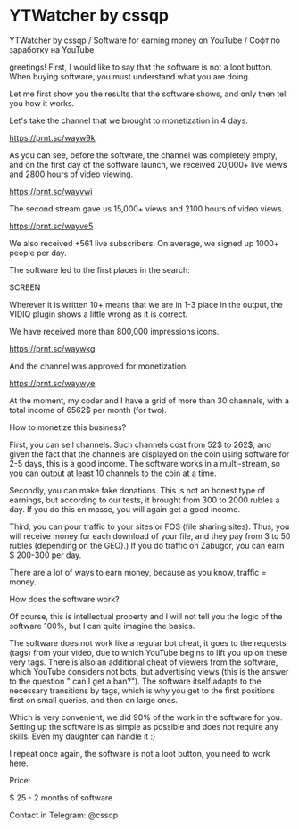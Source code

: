 # YTWatcher by cssqp 
YTWatcher by cssqp / Software for earning money on YouTube / Софт по заработку на YouTube

greetings!
First, I would like to say that the software is not a loot button.
When buying software, you must understand what you are doing.

Let me first show you the results that the software shows, and only then tell you how it works.

Let's take the channel that we brought to monetization in 4 days.

https://prnt.sc/wayw9k

As you can see, before the software, the channel was completely empty, and on the first day of the software launch, we received 20,000+ live views and 2800 hours of video viewing.

https://prnt.sc/wayvwi


The second stream gave us 15,000+ views and 2100 hours of video views.

https://prnt.sc/wayve5

We also received +561 live subscribers.
On average, we signed up 1000+ people per day.

The software led to the first places in the search:

SCREEN

Wherever it is written 10+ means that we are in 1-3 place in the output, the VIDIQ plugin shows a little wrong as it is correct.

We have received more than 800,000 impressions icons.

https://prnt.sc/waywkg

And the channel was approved for monetization:

https://prnt.sc/waywye


At the moment, my coder and I have a grid of more than 30 channels, with a total income of 6562$ per month (for two).

How to monetize this business?

First, you can sell channels.
Such channels cost from 52$ to 262$, and given the fact that the channels are displayed on the coin using software for 2-5 days, this is a good income.
The software works in a multi-stream, so you can output at least 10 channels to the coin at a time.

Secondly, you can make fake donations.
This is not an honest type of earnings, but according to our tests, it brought from 300 to 2000 rubles a day.
If you do this en masse, you will again get a good income.

Third, you can pour traffic to your sites or FOS (file sharing sites).
Thus, you will receive money for each download of your file, and they pay from 3 to 50 rubles (depending on the GEO).)
If you do traffic on Zabugor, you can earn $ 200-300 per day.


There are a lot of ways to earn money, because as you know, traffic = money.


How does the software work?

Of course, this is intellectual property and I will not tell you the logic of the software 100%, but I can quite imagine the basics.

The software does not work like a regular bot cheat, it goes to the requests (tags) from your video, due to which YouTube begins to lift you up on these very tags.
There is also an additional cheat of viewers from the software, which YouTube considers not bots, but advertising views (this is the answer to the question " can I get a ban?").
The software itself adapts to the necessary transitions by tags, which is why you get to the first positions first on small queries, and then on large ones.


Which is very convenient, we did 90% of the work in the software for you.
Setting up the software is as simple as possible and does not require any skills.
Even my daughter can handle it :)

I repeat once again, the software is not a loot button, you need to work here.

Price:

$ 25 - 2 months of software

Contact in Telegram: @cssqp

